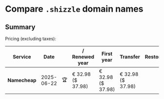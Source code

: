# Compare `.shizzle` domain names

## Summary

Pricing (excluding taxes):

| Service | Date |  | / Renewed year | First year | Transfer | Restoration |
|--|--|--|--|--|--|--|
| **Namecheap** | 2025-06-22 | 🏆 | € 32.98<br>($ 37.98) | € 32.98<br>($ 37.98) | € 32.98<br>($ 37.98) |  |
